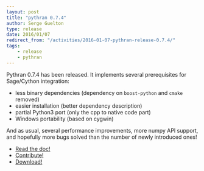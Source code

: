 ```yaml
---
layout: post
title: "pythran 0.7.4"
author: Serge Guelton
type: release
date: 2016/01/07
redirect_from: "/activities/2016-01-07-pythran-release-0.7.4/"
tags:
    - release
    - pythran
---
```


Pythran 0.7.4 has been released. It implements several prerequisites for Sage/Cython integration:

- less binary dependencies (dependency on ``boost-python`` and ``cmake`` removed)
- easier installation (better dependency description)
- partial Python3 port (only the cpp to native code part)
- Windows portability (based on cygwin)

And as usual, several performance improvements, more numpy API support, and
hopefully more bugs solved than the number of newly introduced ones!

- [Read the doc!](http://pythonhosted.org/pythran)
- [Contribute!](https://github.com/serge-sans-paille/pythran)
- [Download!](https://pypi.python.org/pypi/pythran)
